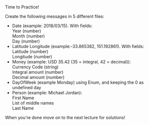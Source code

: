 Time to Practice!

Create the following messages in 5 different files:

- Date (example: 2018/03/15). With fields:  
    Year (number)  
    Month (number)  
    Day (number)  
- Latitude Longitude (example:-33.865382, 151.192861). With fields:  
    Latitude (number)  
    Longitude (number)  
- Money (example: USD 35.42 (35 = integral, 42 = decimal)):  
    Currency Code (string)  
    Integral amount (number)  
    Decimal amount (number)  
- DayOfWeek (example Monday) using Enum, and keeping the 0 as undefined day
- Person (example: Michael Jordan):  
    First Name  
    List of middle names  
    Last Name  
  
When you're done move on to the next lecture for solutions! 